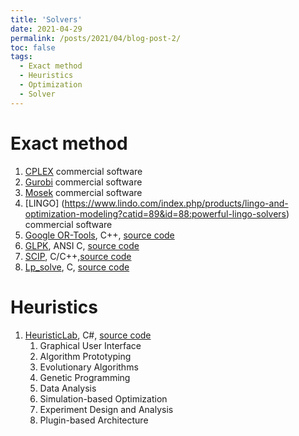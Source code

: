 ```yaml
---
title: 'Solvers'
date: 2021-04-29
permalink: /posts/2021/04/blog-post-2/
toc: false
tags:
  - Exact method
  - Heuristics
  - Optimization
  - Solver
---
```



# Exact method

1. [CPLEX](https://www.ibm.com/analytics/cplex-optimizer) commercial software
2. [Gurobi](https://www.gurobi.com/) commercial software
3. [Mosek](https://www.mosek.com/) commercial software
4. [LINGO] (https://www.lindo.com/index.php/products/lingo-and-optimization-modeling?catid=89&id=88:powerful-lingo-solvers) commercial software
5. [Google OR-Tools](https://developers.google.com/optimization), C++, [source code](https://github.com/google/or-tools)
6. [GLPK](https://www.gnu.org/software/glpk/), ANSI C, [source code](https://www.gnu.org/software/glpk/#TOCdownloading)
7. [SCIP](https://www.scipopt.org/), C/C++,[source code](https://scip.zib.de/download.php?fname=scipoptsuite-7.0.2.tgz)
8. [Lp_solve](https://cran.r-project.org/web/packages/lpSolve/index.html), C, [source code](https://cran.r-project.org/src/contrib/Archive/lpSolve)


# Heuristics

1. [HeuristicLab](https://dev.heuristiclab.com/trac.fcgi/wiki), C#, [source code](https://dev.heuristiclab.com/raw-attachment/wiki/Download/HeuristicLab%203.3.16.zip)
    1. Graphical User Interface
    2. Algorithm Prototyping
    3. Evolutionary Algorithms
    4. Genetic Programming
    5. Data Analysis
    6. Simulation-based Optimization
    7. Experiment Design and Analysis
    8. Plugin-based Architecture

